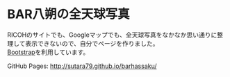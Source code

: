# BAR八朔の全天球写真
RICOHのサイトでも、Googleマップでも、全天球写真をなかなか思い通りに整理して表示できないので、自分でページを作りました。  
[Bootstrap](//getbootstrap.com/)を利用しています。

GitHub Pages: http://sutara79.github.io/barhassaku/